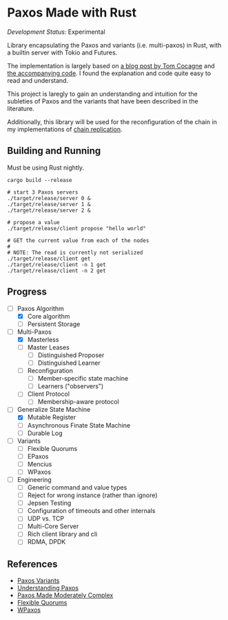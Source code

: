 # Paxos Made with Rust

*Development Status*: Experimental

Library encapsulating the Paxos and variants (i.e. multi-paxos) in Rust, with a builtin
server with Tokio and Futures.

The implementation is largely based on [a blog post by Tom Cocagne](https://understandingpaxos.wordpress.com/) and [the accompanying code](github.com/cocagne/multi-paxos-example). I
found the explanation and code quite easy to read and understand.

This project is laregly to gain an understanding and intuition for the subleties of Paxos and the
variants that have been described in the literature.

Additionally, this library will be used for the reconfiguration of the chain in my implementations of [chain replication](https://github.com/zowens/chain-replication).

## Building and Running

Must be using Rust nightly.

```shell
cargo build --release

# start 3 Paxos servers
./target/release/server 0 &
./target/release/server 1 &
./target/release/server 2 &

# propose a value
./target/release/client propose "hello world"

# GET the current value from each of the nodes
# 
# NOTE: The read is currently not serialized
./target/release/client get
./target/release/client -n 1 get
./target/release/client -n 2 get
```

## Progress
- [ ] Paxos Algorithm
    - [X] Core algorithm
    - [ ] Persistent Storage
- [ ] Multi-Paxos
    - [X] Masterless
    - [ ] Master Leases
        - [ ] Distinguished Proposer
        - [ ] Distinguished Learner
    - [ ] Reconfiguration
        - [ ] Member-specific state machine
        - [ ] Learners ("observers")
    - [ ] Client Protocol
        - [ ] Membership-aware protocol
- [ ] Generalize State Machine
    - [X] Mutable Register
    - [ ] Asynchronous Finate State Machine
    - [ ] Durable Log
- [ ] Variants
    - [ ] Flexible Quorums
    - [ ] EPaxos
    - [ ] Mencius
    - [ ] WPaxos
- [ ] Engineering
    - [ ] Generic command and value types
    - [ ] Reject for wrong instance (rather than ignore)
    - [ ] Jepsen Testing
    - [ ] Configuration of timeouts and other internals
    - [ ] UDP vs. TCP
    - [ ] Multi-Core Server
    - [ ] Rich client library and cli
    - [ ] RDMA, DPDK

## References
* [Paxos Variants](http://paxos.systems/variants.html#mencius)
* [Understanding Paxos](https://understandingpaxos.wordpress.com/)
* [Paxos Made Moderately Complex](http://paxos.systems/)
* [Flexible Quorums](https://fpaxos.github.io/)
* [WPaxos](https://muratbuffalo.blogspot.com/2017/12/wpaxos-wide-area-network-paxos-protocol.html)
